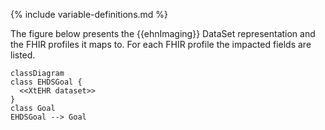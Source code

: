 {% include variable-definitions.md %}

The figure below presents the {{ehnImaging}} DataSet representation and the FHIR profiles it maps to. For each FHIR profile the impacted fields are listed.

```mermaid
classDiagram
class EHDSGoal {
  <<XtEHR dataset>>
}
class Goal
EHDSGoal --> Goal
```

